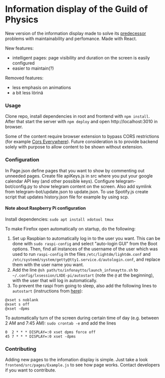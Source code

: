 # Information display of the Guild of Physics

New version of the information display made to solve its [predecessor](https://github.com/fyysikkokilta/fk-infonaytto) problems with maintainability and perfomance. Made with React.

New features:
- intelligent pages: page visibility and duration on the screen is easily configured
- easier to maintain(?)

Removed features:
- less emphasis on animations
- a bit less lörinä

### Usage
Clone repo, install dependencies in root and frontend with `npm install`. After that start the server with `npm deploy` and open http://localhost:3010 in browser.

Some of the content require browser extension to bypass CORS restrictions (for example [Cors Everywhere](https://addons.mozilla.org/fi/firefox/addon/cors-everywhere/)). Future consideration is to provide backend solely with purpose to allow content to be shown without extension.

### Configuration
In Page.json define pages that you want to show by commenting out unneeded pages. Create file apiKeys.js in src where you put your google calendar API key (and other possible keys). Configure telegram-bot/config.py to show telegram content on the screen. Also add symlink from telegram-bot/update.json to update.json. To use Spotify.js create script that updates history.json file for example by using scp. 

#### Note about Raspberry Pi configuration
Install dependencies: `sudo apt install xdotool tmux`

To make Firefox open automatically on startup, do the following:
1. Set up Raspbian to automatically log in to the user you want. This can be done with `sudo raspi-config` and select "auto-login GUI" from the Boot options. Then, find all instances of the username of the user which was used to run `raspi-config` in the files `/etc/lightdm/lightdm.conf` and `/etc/systemd/system/getty@tty1.service.d/autologin.conf`, and replace them with the user name you want.
1. Add the line `@sh path/to/infonaytto/launch_infonaytto.sh` to `~/.config/lxsession/LXDE-pi/autostart` (note the `@` at the beginning), with the user that will log in automatically.
1. To prevent the raspi from going to sleep, also add the following lines to `autostart` (instructions from [here](https://www.bitpi.co/2015/02/14/prevent-raspberry-pi-from-sleeping/)):
```
@xset s noblank
@xset s off
@xset -dpms
```

To automatically turn of the screen during certain time of day (e.g. between 2 AM and 7:45 AM): `sudo crontab -e` and add the lines
```
0  2 * * * DISPLAY=:0 xset dpms force off
45 7 * * * DISPLAY=:0 xset -dpms
```

### Contributing
Adding new pages to the infomation display is simple. Just take a look `frontend/src/pages/Example.js` to see how page works. Contact developers if you want to contribute.
